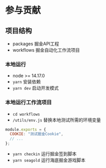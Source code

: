 # 参与贡献

## 项目结构
- packages 掘金API工程
- workflows 掘金自动化工作流项目

### 本地运行
- node >= 14.17.0
- `yarn` 安装依赖
- `yarn dev` 启动开发模式

### 本地运行工作流项目
- `cd workflows`
- `/utils/env.js` 替换本地测试所需的环境变量
```javascript
module.exports = {
  COOKIE: "测试掘金Cookie",
  // ...
};
```
- `yarn checkin` 运行掘金签到脚本
- `yarn seagold` 运行海底掘金游戏脚本
